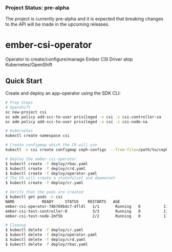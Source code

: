 ### Project Status: pre-alpha
The project is currently pre-alpha and it is expected that breaking changes to the API will be made in the upcoming releases.

# ember-csi-operator
Operator to create/configure/manage Ember CSI Driver atop Kubernetes/OpenShift

## Quick Start

Create and deploy an app-operator using the SDK CLI:

```sh
# Prep Steps
# OpenShift
oc new-project csi
oc adm policy add-scc-to-user privileged -n csi -z csi-controller-sa
oc adm policy add-scc-to-user privileged -n csi -z csi-node-sa

# Kubernetes
kubectl create namespace csi

# Create configmap which the CR will use
kubectl -n csi create configmap ceph-configs  --from-file=/path/to/ceph.conf --from-file=/path/to/keyring

# Deploy the ember-csi-operator
$ kubectl create -f deploy/rbac.yaml
$ kubectl create -f deploy/crd.yaml
$ kubectl create -f deploy/operator.yaml
# The CR will create a statefulset and daemonset 
$ kubectl create -f deploy/cr.yaml

# Verify that the pods are created
$ kubectl get pods -n csi
NAME            READY     STATUS    RESTARTS   AGE
ember-csi-operator-786769bdc7-dfl4l   1/1       Running   0          11m
ember-csi-test-controller-0           3/3       Running   0          11m
ember-csi-test-node-2mf5b             2/2       Running   0          11m

# Cleanup
$ kubectl delete -f deploy/cr.yaml
$ kubectl delete -f deploy/operator.yaml
$ kubectl delete -f deploy/crd.yaml
$ kubectl delete -f deploy/rbac.yaml
```

